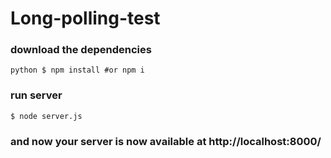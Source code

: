 # Long-polling-test


### download the dependencies

```python $ npm install #or npm i ```   

### run server 

``` $ node server.js ```

### and now your server is now available at http://localhost:8000/
